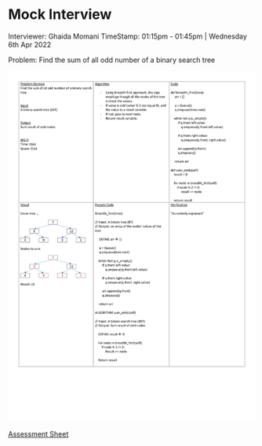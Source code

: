 # Mock Interview

Interviewer: Ghaida Momani
TimeStamp: 01:15pm - 01:45pm | Wednesday 6th Apr 2022

Problem: Find the sum of all odd number of a binary search tree

![Whiteboard](./whiteboard.jpg)

[Assessment Sheet](./assessment.pdf)
